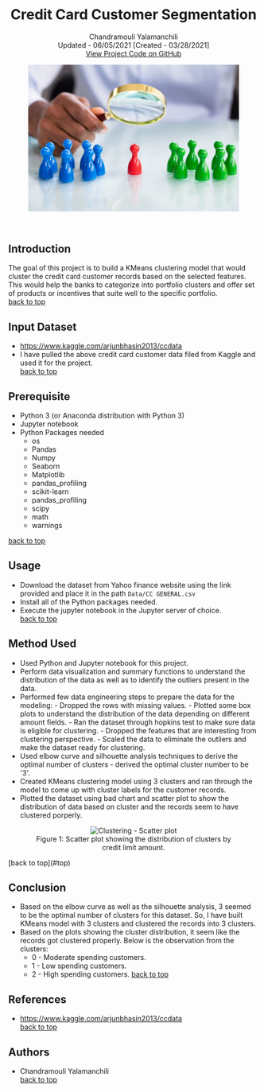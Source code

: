 <a name="top">   </a>
<h1 align="center">Credit Card Customer Segmentation</h1>
<p align="center">
  Chandramouli Yalamanchili  
  <br/>Updated - 06/05/2021 [Created - 03/28/2021]
  <br/>
  <a href="https://github.com/chandu85/data-science/tree/main/Project%208%20-%20Credit%20Card%20Customer%20Segmentation" target="_blank">
    View Project Code on GitHub
  </a>
</p>

<figure>
    <center><img src="../images/customer-segmentation.jpeg" alt="Credit Card Customer Segmentation"/></center>
</figure>  
<br/>

## Introduction
The goal of this project is to build a KMeans clustering model that would cluster the credit card customer records based on the selected features. This would help the banks to categorize into portfolio clusters and offer set of products or incentives that suite well to the specific portfolio.   
[back to top](#top)

## Input Dataset
- <a href="https://www.kaggle.com/arjunbhasin2013/ccdata" taget="_blank">https://www.kaggle.com/arjunbhasin2013/ccdata</a>
- I have pulled the above credit card customer data filed from Kaggle and used it for the project.  
[back to top](#top)

## Prerequisite
- Python 3 (or Anaconda distribution with Python 3)
- Jupyter notebook
- Python Packages needed
    - os
    - Pandas
    - Numpy
    - Seaborn
    - Matplotlib
    - pandas_profiling
    - scikit-learn
    - pandas_profiling
    - scipy 
    - math
    - warnings

[back to top](#top)

## Usage
- Download the dataset from Yahoo finance website using the link provided and place it in the path `Data/CC GENERAL.csv`
- Install all of the Python packages needed.
- Execute the jupyter notebook in the Jupyter server of choice.  
[back to top](#top)

## Method Used
- Used Python and Jupyter notebook for this project.
- Perform data visualization and summary functions to understand the distribution of the data as well as to identify the outliers present in the data.
- Performed few data engineering steps to prepare the data for the modeling:
        - Dropped the rows with missing values.
        - Plotted some box plots to understand the distribution of the data depending on different amount fields.
        - Ran the dataset through hopkins test to make sure data is eligible for clustering.
        - Dropped the features that are interesting from clustering perspective.
        - Scaled the data to eliminate the outliers and make the dataset ready for clustering.
- Used elbow curve and silhouette analysis techniques to derive the optimal number of clusters - derived the optimal cluster number to be '3'.
- Created KMeans clustering model using 3 clusters and ran through the model to come up with cluster labels for the customer records.
- Plotted the dataset using bad chart and scatter plot to show the distribution of data based on cluster and the records seem to have clustered porperly.  
<figure>
  <center>
    <img href="Images/Cluster-scatterPlot.png" alt="Clustering - Scatter plot"/>
  </center>
  <figcaption align="center">Figure 1: Scatter plot showing the distribution of clusters by credit limit amount.</figcaption>
</figure>  
[back to top](#top)

## Conclusion
- Based on the elbow curve as well as the silhouette analysis, 3 seemed to be the optimal number of clusters for this dataset. So, I have built KMeans model with 3 clusters and clustered the records into 3 clusters.
- Based on the plots showing the cluster distribution, it seem like the records got clustered properly. Below is the observation from the clusters:
    - 0 - Moderate spending customers.
    - 1 - Low spending customers.
    - 2 - High spending customers. 
[back to top](#top)

## References
- <a href="https://www.kaggle.com/arjunbhasin2013/ccdata" target="_blank">https://www.kaggle.com/arjunbhasin2013/ccdata</a>  
[back to top](#top)

## Authors
- Chandramouli Yalamanchili  
[back to top](#top)

